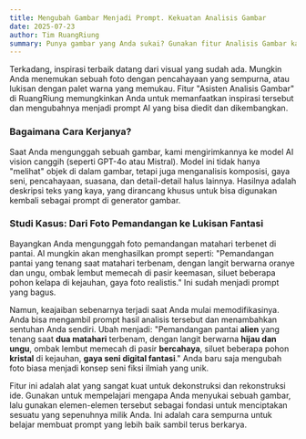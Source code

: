 ```yaml
---
title: Mengubah Gambar Menjadi Prompt. Kekuatan Analisis Gambar
date: 2025-07-23
author: Tim RuangRiung
summary: Punya gambar yang Anda sukai? Gunakan fitur Analisis Gambar kami untuk mengubahnya menjadi prompt deskriptif yang bisa Anda kembangkan lebih lanjut.
---
```


Terkadang, inspirasi terbaik datang dari visual yang sudah ada. Mungkin Anda menemukan sebuah foto dengan pencahayaan yang sempurna, atau lukisan dengan palet warna yang memukau. Fitur "Asisten Analisis Gambar" di RuangRiung memungkinkan Anda untuk memanfaatkan inspirasi tersebut dan mengubahnya menjadi prompt AI yang bisa diedit dan dikembangkan.

### Bagaimana Cara Kerjanya?

Saat Anda mengunggah sebuah gambar, kami mengirimkannya ke model AI vision canggih (seperti GPT-4o atau Mistral). Model ini tidak hanya "melihat" objek di dalam gambar, tetapi juga menganalisis komposisi, gaya seni, pencahayaan, suasana, dan detail-detail halus lainnya. Hasilnya adalah deskripsi teks yang kaya, yang dirancang khusus untuk bisa digunakan kembali sebagai prompt di generator gambar.

### Studi Kasus: Dari Foto Pemandangan ke Lukisan Fantasi

Bayangkan Anda mengunggah foto pemandangan matahari terbenet di pantai. AI mungkin akan menghasilkan prompt seperti: "Pemandangan pantai yang tenang saat matahari terbenam, dengan langit berwarna oranye dan ungu, ombak lembut memecah di pasir keemasan, siluet beberapa pohon kelapa di kejauhan, gaya foto realistis." Ini sudah menjadi prompt yang bagus.

Namun, keajaiban sebenarnya terjadi saat Anda mulai memodifikasinya. Anda bisa mengambil prompt hasil analisis tersebut dan menambahkan sentuhan Anda sendiri. Ubah menjadi: "Pemandangan pantai **alien** yang tenang saat **dua matahari** terbenam, dengan langit berwarna **hijau dan ungu**, ombak lembut memecah di pasir **bercahaya**, siluet beberapa pohon **kristal** di kejauhan, **gaya seni digital fantasi**." Anda baru saja mengubah foto biasa menjadi konsep seni fiksi ilmiah yang unik.

Fitur ini adalah alat yang sangat kuat untuk dekonstruksi dan rekonstruksi ide. Gunakan untuk mempelajari mengapa Anda menyukai sebuah gambar, lalu gunakan elemen-elemen tersebut sebagai fondasi untuk menciptakan sesuatu yang sepenuhnya milik Anda. Ini adalah cara sempurna untuk belajar membuat prompt yang lebih baik sambil terus berkarya.
